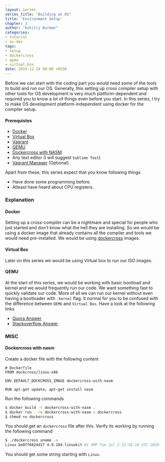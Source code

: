 ```yaml
---
layout: series
series_title: "Building an OS"
title: 'Environment Setup'
chapter: 1
author: "Kshitij Burman"
categories:
- tutorial
- os-dev
tags:
- setup
- dockercross
- qemu
- virtual-box
date: 2019-12-24 00:00 +0530
---
```

Before we can start with the coding part you would need some of the tools to build and run our OS.
Generally, this setting up cross compiler setup with other tools for OS development is very much platform-dependent and required you to know a lot of things even before you start. 
In this series, I try to make OS development platform-independent using docker for the compiler setup.


#### Prerequistes 
- [Docker](https://www.docker.com/)
- [Virtual Box](https://www.virtualbox.org/)
- [Vagrant](https://www.vagrantup.com/)
- [QEMU](https://www.qemu.org/)
- [Dockercross with NASM](#dockercross-with-nasm)
- Any text editor (I will suggest `Sublime Text`)
- [Vagrant Manager](http://vagrantmanager.com/) (Optional)

Apart from these, this series expect that you know following things
- Have done some programming before.
- Atleast have heard about CPU registers.

<!--more-->


### Explanation
#### Docker
Setting up a cross-compiler can be a nightmare and special for people who just started and don't know what the hell they are installing. So we would be using a docker image that already contains all the compiler and tools we would need pre-installed.
We would be using [dockercross](https://github.com/dockcross/dockcross) images.

#### Virtual Box
Later on this series we would be using Virtual box to run our ISO images.

#### QEMU
At the start of this series, we would be working with basic bootload and kernel and we would frequently run our code. We want something fast to quickly validate our code.
More of all we can run our kernel without even having a bootloader with `-kernel`  flag.
It normal for you to be confused with the difference between `QEMU` and `Virtual Box`. Have a look at the following links
- [Quora Answer](https://www.quora.com/What-are-the-pros-and-cons-of-VirtualBox-versus-QEMU)
- [Stackoverflow Answer](https://stackoverflow.com/questions/43704856/what-are-the-differences-between-qemu-and-virtualbox)


### MISC

#### Dockercross with nasm
Create a docker file with the following content

```plain
# Dockerfile
FROM dockcross/linux-x86

ENV DEFAULT_DOCKCROSS_IMAGE dockercross-with-nasm

RUN apt-get update; apt-get install nasm
```

Run the following commands
```bash
$ docker build -t dockercross-with-nasm .
$ docker run --rm dockercross-with-nasm > dockercross
$ chmod +x dockercross
```

You should get an `dockercross` file after this.
Verify its working by running the following command
```bash
$ ./dockercross uname -a
Linux be0ff6624d17 4.9.184-linuxkit #1 SMP Tue Jul 2 22:58:16 UTC 2019 i686 GNU/Linux

```

You should get some string starting with `Linux`.